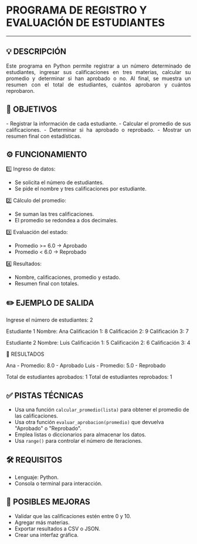 # PROGRAMA DE REGISTRO Y EVALUACIÓN DE ESTUDIANTES
--------------------------------------------------
💡 DESCRIPCIÓN
--------------------------------------------------
<p align="justify">
Este programa en Python permite registrar a un número
determinado de estudiantes, ingresar sus calificaciones
en tres materias, calcular su promedio y determinar
si han aprobado o no. Al final, se muestra un resumen
con el total de estudiantes, cuántos aprobaron y cuántos
reprobaron.

📌 OBJETIVOS
--------------------------------------------------
<p align="justify">
- Registrar la información de cada estudiante.
- Calcular el promedio de sus calificaciones.
- Determinar si ha aprobado o reprobado.
- Mostrar un resumen final con estadísticas.

⚙️ FUNCIONAMIENTO
--------------------------------------------------
1️⃣ Ingreso de datos:
   - Se solicita el número de estudiantes.
   - Se pide el nombre y tres calificaciones por estudiante.

2️⃣ Cálculo del promedio:
   - Se suman las tres calificaciones.
   - El promedio se redondea a dos decimales.

3️⃣ Evaluación del estado:
   - Promedio >= 6.0  →  Aprobado
   - Promedio < 6.0   →  Reprobado

4️⃣ Resultados:
   - Nombre, calificaciones, promedio y estado.
   - Resumen final con totales.

✏️ EJEMPLO DE SALIDA
--------------------------------------------------
Ingrese el número de estudiantes: 2

Estudiante 1
Nombre: Ana
Calificación 1: 8
Calificación 2: 9
Calificación 3: 7

Estudiante 2
Nombre: Luis
Calificación 1: 5
Calificación 2: 6
Calificación 3: 4

🎯 RESULTADOS 

Ana - Promedio: 8.0 - Aprobado
Luis - Promedio: 5.0 - Reprobado

Total de estudiantes aprobados: 1
Total de estudiantes reprobados: 1

✅ PISTAS TÉCNICAS
--------------------------------------------------
- Usa una función `calcular_promedio(lista)` para obtener
  el promedio de las calificaciones.
- Usa otra función `evaluar_aprobacion(promedio)` que
  devuelva "Aprobado" o "Reprobado".
- Emplea listas o diccionarios para almacenar los datos.
- Usa `range()` para controlar el número de iteraciones.

🛠️ REQUISITOS
--------------------------------------------------
- Lenguaje: Python.
- Consola o terminal para interacción.

🚀 POSIBLES MEJORAS
--------------------------------------------------
- Validar que las calificaciones estén entre 0 y 10.
- Agregar más materias.
- Exportar resultados a CSV o JSON.
- Crear una interfaz gráfica.

